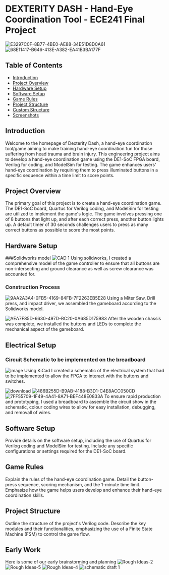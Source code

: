 # DEXTERITY DASH - Hand-Eye Coordination Tool - ECE241 Final Project
![E3297C0F-8B77-4BE0-AE88-34E51D8D0A61](https://github.com/Aryan-G4/Dexerity-Dash/assets/119129454/d2fbda56-f730-4d2a-b3b5-2ded85dea539)
![68E11417-B646-413E-A382-EA41B3BA177F](https://github.com/Aryan-G4/Dexerity-Dash/assets/119129454/66e1e866-d1dc-40f4-9479-f86caae3ffe6)




## Table of Contents

- [Introduction](#introduction)
- [Project Overview](#project-overview)
- [Hardware Setup](#hardware-setup)
- [Software Setup](#software-setup)
- [Game Rules](#game-rules)
- [Project Structure](#project-structure)
- [Custom Structure](#custom-structure)
- [Screenshots](#screenshots)

## Introduction

Welcome to the homepage of Dexterity Dash, a hand-eye coordination tool/game aiming to make training hand-eye coordination fun for those suffering from head trauma and brain injury. This engineering project aims to develop a hand-eye coordination game using the DE1-SoC FPGA board, Verilog for coding, and ModelSim for testing. The game enhances users' hand-eye coordination by requiring them to press illuminated buttons in a specific sequence within a time limit to score points.

## Project Overview

The primary goal of this project is to create a hand-eye coordination game. The DE1-SoC board, Quartus for Verilog coding, and ModelSim for testing are utilized to implement the game's logic. The game involves pressing one of 8 buttons that light up, and after each correct press, another button lights up. A default timer of 30 seconds challenges users to press as many correct buttons as possible to score the most points.

## Hardware Setup
###Solidworks model
![CAD 1](https://github.com/Aryan-G4/Dexerity-Dash/assets/119129454/f7df1696-e6b6-4c69-ba0a-03a0627b2064)
Using solidworks, I created a comprehensive model of the game controller to ensure that all buttons are non-intersecting and ground clearance as well as screw clearance was accounted for.
### Construction Process
![9AA2A3A4-0FB5-4169-84FB-7F2263EB5E28](https://github.com/Aryan-G4/Dexerity-Dash/assets/119129454/a0b8ed86-4258-477e-87aa-f8ff49a13bfe)
Using a Miter Saw, Drill press, and impact driver, we assembled the gameboard according to the Solidworks model.

![AEA7F85D-6630-497D-BC20-0A685D175983](https://github.com/Aryan-G4/Dexerity-Dash/assets/119129454/7032171e-aac6-40be-a4d5-aa7db427167f)
After the wooden chassis was complete, we installed the buttons and LEDs to complete the mechanical aspect of the gameboard.

## Electrical Setup
### Circuit Schematic to be implemented on the breadboard
![image](https://github.com/Aryan-G4/Dexerity-Dash/assets/119129454/d1be5c0d-4030-4d48-967f-dfd04706f4c5)
Using KiCad I created a schematic of the electrical system that had to be implemented to allow the FPGA to interact with the buttons and switches.

![download](https://github.com/Aryan-G4/Dexerity-Dash/assets/119129454/3cbf9fd6-6ed5-401e-8441-873fb6a83798)
![486B255D-B9AB-4188-B3D1-C4E8ACC050CD](https://github.com/Aryan-G4/Dexerity-Dash/assets/119129454/e878659e-f6ae-4cb4-bc1c-b90ef3d461d8)
![7FF55709-1F49-4A41-8A71-BEF448E0833A](https://github.com/Aryan-G4/Dexerity-Dash/assets/119129454/18eb1549-8e2a-45c8-859b-1432bd40856f)
To ensure rapid production and prototyping, I used a breadboard to assemble the circuit show in the schematic, colour coding wires to allow for easy installation, debugging, and removall of wires. 

## Software Setup

Provide details on the software setup, including the use of Quartus for Verilog coding and ModelSim for testing. Include any specific configurations or settings required for the DE1-SoC board.

## Game Rules

Explain the rules of the hand-eye coordination game. Detail the button-press sequence, scoring mechanism, and the 1-minute time limit. Emphasize how the game helps users develop and enhance their hand-eye coordination skills.

## Project Structure

Outline the structure of the project's Verilog code. Describe the key modules and their functionalities, emphasizing the use of a Finite State Machine (FSM) to control the game flow.


## Early Work

Here is some of our early brainstorming and planning
![Rough Ideas-2](https://github.com/Aryan-G4/Dexerity-Dash/assets/119129454/7637ecab-5271-4fc5-9616-c386ab64fb24)
![Rough Ideas-5](https://github.com/Aryan-G4/Dexerity-Dash/assets/119129454/759b956e-619e-44e8-87f6-42791fa8c6ff)
![Rough Ideas-4](https://github.com/Aryan-G4/Dexerity-Dash/assets/119129454/109dee0e-25c8-44a1-8a31-aed0b86b4f8c)
![schematic draft 1](https://github.com/Aryan-G4/Dexerity-Dash/assets/119129454/41fa3722-5c84-4e2a-90aa-90ec15a28713)






